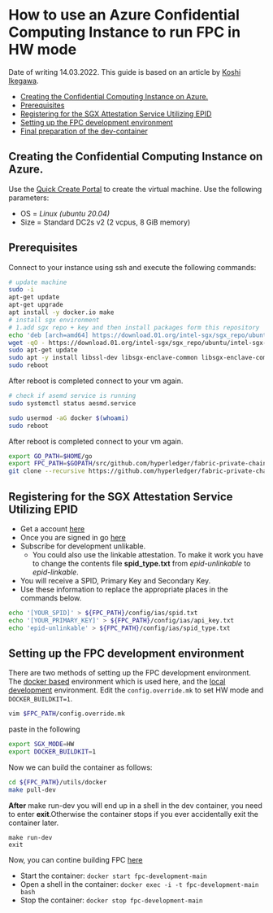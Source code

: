 # How to use an Azure Confidential Computing Instance to run FPC in HW mode
Date of writing 14.03.2022.
This guide is based on an article by [Koshi Ikegawa](https://qiita-com.translate.goog/ikegawa-koshi/items/8cf1fef1004fc16beb15?_x_tr_sl=ja&_x_tr_tl=en&_x_tr_hl=de&_x_tr_pto=wapp#fpc%E3%81%AE%E3%83%93%E3%83%AB%E3%83%89).

  - [Creating the Confidential Computing Instance on Azure.](#creating-the-confidential-computing-instance-on-azure)
  - [Prerequisites](#prerequisites)
  - [Registering for the SGX Attestation Service Utilizing EPID](#registering-for-the-sgx-attestation-service-utilizing-epid)
  - [Setting up the FPC development environment](#setting-up-the-fpc-development-environment)
  - [Final preparation of the dev-container](#final-preparation-of-the-dev-container)

## Creating the Confidential Computing Instance on Azure.
Use the [Quick Create Portal](https://docs.microsoft.com/en-us/azure/virtual-machines/linux/quick-create-portal) to create the virtual machine.
Use the following parameters:
* OS = *Linux (ubuntu 20.04)*
* Size = Standard DC2s v2 (2 vcpus, 8 GiB memory)

## Prerequisites
Connect to your instance using ssh and execute the following commands:
```bash
# update machine
sudo -i
apt-get update
apt-get upgrade
apt install -y docker.io make
# install sgx environment
# 1.add sgx repo + key and then install packages form this repository
echo 'deb [arch=amd64] https://download.01.org/intel-sgx/sgx_repo/ubuntu focal main' | sudo tee /etc/apt/sources.list.d/intel-sgx.list
wget -qO - https://download.01.org/intel-sgx/sgx_repo/ubuntu/intel-sgx-deb.key | sudo apt-key add -
sudo apt-get update
sudo apt -y install libssl-dev libsgx-enclave-common libsgx-enclave-common-dev libsgx-ae-qe3 libsgx-ae-qve libsgx-epid libsgx-launch libsgx-pce-logic libsgx-qe3-logic libsgx-quote-ex libsgx-uae-service libsgx-urts
sudo reboot
```
After reboot is completed connect to your vm again.
```bash
# check if asemd service is running
sudo systemctl status aesmd.service
```
```bash
sudo usermod -aG docker $(whoami)
sudo reboot
``` 
After reboot is completed connect to your vm again.
```bash
export GO_PATH=$HOME/go
export FPC_PATH=$GOPATH/src/github.com/hyperledger/fabric-private-chaincode 
git clone --recursive https://github.com/hyperledger/fabric-private-chaincode.git $FPC_PATH
```

## Registering for the SGX Attestation Service Utilizing EPID
* Get a account [here](https://www.intel.com/content/www/us/en/forms/basic-intel-registration.html)
* Once you are signed in go [here](https://api.portal.trustedservices.intel.com/EPID-attestation)
* Subscribe for development unlikable.
  * You could also use the linkable attestation. To make it work you have to change the contents file **spid_type.txt** from *epid-unlinkable* to *epid-linkable*.
* You will receive a SPID, Primary Key and Secondary Key.
* Use these information to replace the appropriate places in the commands below.

```bash
echo '[YOUR_SPID]' > ${FPC_PATH}/config/ias/spid.txt
echo '[YOUR_PRIMARY_KEY]' > ${FPC_PATH}/config/ias/api_key.txt
echo 'epid-unlinkable' > ${FPC_PATH}/config/ias/spid_type.txt
```

## Setting up the FPC development environment 
There are two methods of setting up the FPC development environment.
The [docker based](../../README.md#option-1-using-the-docker-based-fpc-development-environment) environment which is used here, and the [local development](../../README.md#option-2-setting-up-your-system-to-do-local-development) environment.
Edit the ``config.override.mk``  to set HW mode and ``DOCKER_BUILDKIT=1``.
```bash
vim $FPC_PATH/config.override.mk
```
paste in the following
```bash
export SGX_MODE=HW
export DOCKER_BUILDKIT=1
```
Now we can build the container as follows:
```bash
cd ${FPC_PATH}/utils/docker
make pull-dev
```
**After** make run-dev you will end up in a shell in the dev container, you need to enter **exit**.Otherwise the container stops if you ever accidentally exit the container later.
```
make run-dev
exit
```
Now, you can contine building FPC [here](../../README.md#build-fabric-private-chaincode)
* Start the container: ``docker start fpc-development-main``
* Open a shell in the container: ``docker exec -i -t fpc-development-main bash``
* Stop the container: ``docker stop fpc-development-main``
